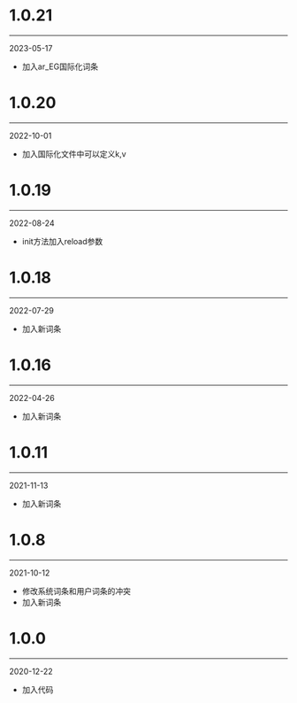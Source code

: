 # 1.0.21

***

2023-05-17

* 加入ar_EG国际化词条

# 1.0.20

***

2022-10-01

* 加入国际化文件中可以定义k,v

# 1.0.19

***

2022-08-24

* init方法加入reload参数

# 1.0.18

***

2022-07-29

* 加入新词条

# 1.0.16

***

2022-04-26

* 加入新词条

# 1.0.11

***

2021-11-13

* 加入新词条

# 1.0.8

***

2021-10-12

* 修改系统词条和用户词条的冲突
* 加入新词条

# 1.0.0

***

2020-12-22

* 加入代码
